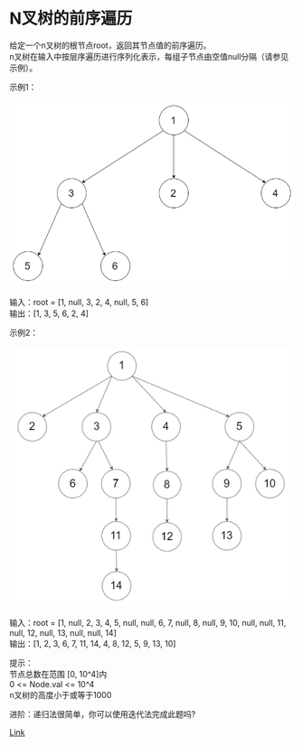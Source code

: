 <h1>N叉树的前序遍历</h1>

给定一个n叉树的根节点root，返回其节点值的前序遍历。</br>
n叉树在输入中按层序遍历进行序列化表示，每组子节点由空值null分隔（请参见示例）。</br>

示例1：</br>
</br>![](./image/1.png)</br></br>
输入：root = [1, null, 3, 2, 4, null, 5, 6]</br>
输出：[1, 3, 5, 6, 2, 4]</br>

示例2：</br>
</br>![](./image/2.png)</br></br>
输入：root = [1, null, 2, 3, 4, 5, null, null, 6, 7, null, 8, null, 9, 10, null, null, 11, null, 12, null, 13, null, null, 14]</br>
输出：[1, 2, 3, 6, 7, 11, 14, 4, 8, 12, 5, 9, 13, 10]</br>

提示：</br>
节点总数在范围 [0, 10^4]内</br>
0 <= Node.val <= 10^4</br>
n叉树的高度小于或等于1000</br>

进阶：递归法很简单，你可以使用迭代法完成此题吗?</br>

[Link](https://leetcode-cn.com/problems/n-ary-tree-preorder-traversal/)